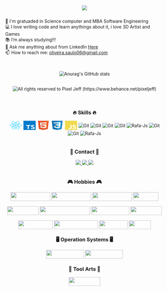 <h1 align="center">
  <a href="https://git.io/typing-svg">
    <img src="https://readme-typing-svg.herokuapp.com/?lines=Hello,+There!+👋;Obiwan+Here,+ops+Saulo....;Nice+to+meet+you!&center=true&size=20">
  </a>
</h1>


<p>
  🔬 I'm gratuaded in Science computer and MBA Software Engineering
  <br>
  💻 I love writing code and learn anythings about it, i love 3D Artist and Games
  <br>
  📚 I’m always studying!!!
  <br>
  💬 Ask me anything about from LinkedIn <a href="https://www.linkedin.com/in/saulo-oliveira-422542b2" target="_blank" title="Issues">Here</a>
  <br>
  📫 How to reach me: <a href="oliveira.saulo06@gmail.com">oliveira.saulo06@gmail.com</a>
</p>
<br>
<div align="center">
  
  ![Anurag's GitHub stats](https://github-readme-stats.vercel.app/api?username=SauloOliveira06&show_icons=true&theme=radical)
  
</div>

    
<div align="center">
    <br>
    <img alt="All rights reserved to Pixel Jeff (https://www.behance.net/pixeljeff)" src="https://mir-s3-cdn-cf.behance.net/project_modules/1400/38094b95235473.5e92ecc4409a8.gif" />
</div>
  <br><br>
  <h3 align="center">🔥 Skills 🔥</h3>
 <div style="display: inline_block" align="center">
  <img align="center" alt="Rafa-React" height="30" width="40" src="https://raw.githubusercontent.com/devicons/devicon/master/icons/react/react-original.svg"/>
  <img align="center" alt="Rafa-Ts" height="30" width="40" src="https://raw.githubusercontent.com/devicons/devicon/master/icons/typescript/typescript-plain.svg"/>
  <img align="center" alt="Rafa-HTML" height="30" width="40" src="https://raw.githubusercontent.com/devicons/devicon/master/icons/html5/html5-original.svg"/>
  <img align="center" alt="Rafa-CSS" height="30" width="40" src="https://raw.githubusercontent.com/devicons/devicon/master/icons/css3/css3-original.svg"/>
  <img align="center" alt="Rafa-Js" height="30" width="40" src="https://raw.githubusercontent.com/devicons/devicon/master/icons/javascript/javascript-plain.svg"/>
  <img align="center" alt="Git" height="30" width="40" src="https://icongr.am/devicon/nodejs-original.svg?size=128&color=currentColor"/>
  <img align="center" alt="Git" height="30" width="40" src="https://icongr.am/devicon/mongodb-original.svg?size=128&color=currentColor"/>
  <img align="center" alt="Git" height="30" width="40" src="https://icongr.am/devicon/git-original.svg?size=128&color=currentColor"/>
  <img align="center" alt="Git" height="30" width="40" src="https://icongr.am/devicon/sourcetree-original.svg?size=128&color=currentColor"/>
  <img align="center" alt="Rafa-Js" height="30" width="40" src="https://raw.githubusercontent.com/jmnote/z-icons/master/svg/bootstrap.svg"/>
  <img align="center" alt="Git" height="30" width="40" src="https://icongr.am/devicon/yarn-original.svg?size=128&color=currentColor"/>
  <img align="center" alt="Git" height="30" width="40" src="https://icongr.am/devicon/npm-original-wordmark.svg?size=128&color=currentColor"/>
  <img align="center" alt="Rafa-Js" height="30" width="40" src="https://icongr.am/devicon/babel-original.svg?size=128&color=currentColor"/>
</div>
    
<br>
<h3 align="center">📱 Contact 📱</h3>
<div align="center"> 
  <a href="https://instagram.com/SauloOliveira06" target="_blank">
    <img src="https://img.shields.io/badge/-Instagram-%23E4405F?style=for-the-badge&logo=instagram&logoColor=white" target="_blank" />
  </a>
  <a href="saulo.oliveira@gmail.com">
    <img src="https://img.shields.io/badge/-Gmail-%23333?style=for-the-badge&logo=gmail&logoColor=white" target="_blank" />
  </a>
  <a href="https://www.linkedin.com/in/saulo-oliveira-422542b2/" target="_blank">
    <img src="https://img.shields.io/badge/-LinkedIn-%230077B5?style=for-the-badge&logo=linkedin&logoColor=white" target="_blank" />
  </a>
</div>
  <br>
  <h3 align="center">🎮 Hobbies 🎮</h3>
  <div align="center">
    <img align="center" alt="" height="28" width="126" src="https://img.shields.io/badge/Epic%20Games-313131?style=for-the-badge&logo=Epic%20Games&logoColor=white">
    <img align="center" alt="" height="28" width="126" src="https://img.shields.io/badge/Counter_Strike-000000?style=for-the-badge&logo=counter-strike&logoColor=white">
    <img align="center" alt="" height="28" width="126" src="https://img.shields.io/badge/PlayStation-003791?style=for-the-badge&logo=playstation&logoColor=white">
    <img align="center" alt="" height="28" width="80" src="https://img.shields.io/badge/Steam-000000?style=for-the-badge&logo=steam&logoColor=white">
  </div>
  <br>
  <div align="center">
    <img align="center" alt="" height="28" width="100" src="https://img.shields.io/badge/Discord-7289DA?style=for-the-badge&logo=discord&logoColor=white" />
    <img align="center" alt="" height="28" width="160" src="https://aleen42.github.io/badges/src/stackoverflow.svg" />
    <img align="center" alt="" height="28" width="120" src="https://img.shields.io/badge/Google_Play-414141?style=for-the-badge&logo=google-play&logoColor=white" />
  <img align="center" alt="" height="28" width="100" src="https://img.shields.io/badge/Udemy-EC5252?style=for-the-badge&logo=Udemy&logoColor=purple">
  </div>
  <br>
  <div align="center">
    <img align="center" alt="" height="28" width="110" src="https://img.shields.io/badge/YouTube-FF0000?style=for-the-badge&logo=youtube&logoColor=white">
    <img align="center" alt="" height="28" width="140" src="https://img.shields.io/badge/YouTube_Music-FF0000?style=for-the-badge&logo=youtube-music&logoColor=white">
    <img align="center" alt="" height="28" width="90" src="https://img.shields.io/badge/Netflix-E50914?style=for-the-badge&logo=netflix&logoColor=white">
    <img align="center" alt="" height="28" width="70" src="https://img.shields.io/badge/iFood-EA1D2C?style=for-the-badge&logo=ifood&logoColor=white">
  </div>

<h3 align="center">🖥️ Operation Systems 🖥️ </h3>
  <div align="center">
    <img align="center" alt="" height="28" width="120" src="https://img.shields.io/badge/Linux_Mint-87CF3E?style=for-the-badge&logo=linux-mint&logoColor=white" />
    <img align="center" alt="" height="28" width="120" src="https://img.shields.io/badge/Windows-0078D6?style=for-the-badge&logo=windows&logoColor=white" />
  </div>

<h3 align="center">🎨 Tool Arts 🎨</h3>
<div align="center">
  <img align="center" alt="" height="28" width="100" src="https://img.shields.io/badge/blender-%23F5792A.svg?style=for-the-badge&logo=blender&logoColor=white" />
</div>
